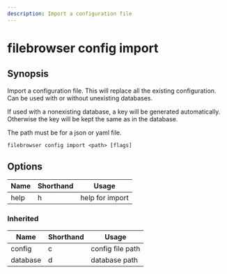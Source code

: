 ```yaml
---
description: Import a configuration file
---
```


# filebrowser config import

## Synopsis

Import a configuration file. This will replace all the existing
configuration. Can be used with or without unexisting databases.

If used with a nonexisting database, a key will be generated
automatically. Otherwise the key will be kept the same as in the
database.

The path must be for a json or yaml file.

```
filebrowser config import <path> [flags]
```

## Options

| Name | Shorthand | Usage |
|------|-----------|-------|
|help|h|help for import|

### Inherited

| Name | Shorthand | Usage |
|------|-----------|-------|
|config|c|config file path|
|database|d|database path|

